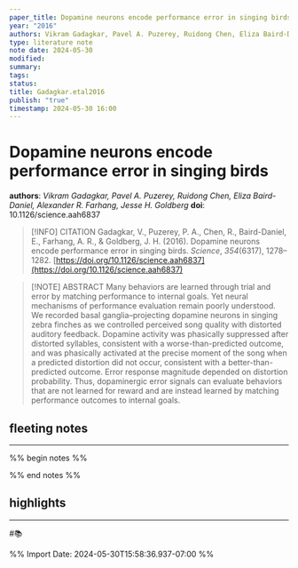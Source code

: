 ```yaml
---
paper_title: Dopamine neurons encode performance error in singing birds
year: "2016"
authors: Vikram Gadagkar, Pavel A. Puzerey, Ruidong Chen, Eliza Baird-Daniel, Alexander R. Farhang, Jesse H. Goldberg
type: literature note
note date: 2024-05-30
modified: 
summary: 
tags: 
status: 
title: Gadagkar.etal2016
publish: "true"
timestamp: 2024-05-30 16:00
---
```

# Dopamine neurons encode performance error in singing birds
**authors**: *Vikram Gadagkar, Pavel A. Puzerey, Ruidong Chen, Eliza Baird-Daniel, Alexander R. Farhang, Jesse H. Goldberg*
**doi**: 10.1126/science.aah6837

> [!INFO] CITATION
> Gadagkar, V., Puzerey, P. A., Chen, R., Baird-Daniel, E., Farhang, A. R., & Goldberg, J. H. (2016). Dopamine neurons encode performance error in singing birds. _Science_, _354_(6317), 1278–1282. [https://doi.org/10.1126/science.aah6837](https://doi.org/10.1126/science.aah6837)

> [!NOTE] ABSTRACT
>Many behaviors are learned through trial and error by matching performance to internal goals. Yet neural mechanisms of performance evaluation remain poorly understood. We recorded basal ganglia–projecting dopamine neurons in singing zebra finches as we controlled perceived song quality with distorted auditory feedback. Dopamine activity was phasically suppressed after distorted syllables, consistent with a worse-than-predicted outcome, and was phasically activated at the precise moment of the song when a predicted distortion did not occur, consistent with a better-than-predicted outcome. Error response magnitude depended on distortion probability. Thus, dopaminergic error signals can evaluate behaviors that are not learned for reward and are instead learned by matching performance outcomes to internal goals.  

## fleeting notes
---
%% begin notes %% 


%% end notes %% 
## highlights
---
#📚 

%% Import Date: 2024-05-30T15:58:36.937-07:00 %%
